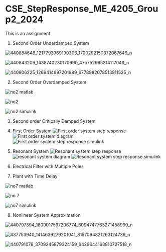 # CSE_StepResponse_ME_4205_Group2_2024
This is an assignment

1. Second Order Underdamped System

![440884648_1217793969190306_1700292150372067649_n](https://github.com/DeanLoisaga/CSE_StepResponse_ME_4205_Group2_2024/assets/159033676/83e69789-6b73-4cf6-bbc5-7794a6b79602)

![440843209_1438740230170990_475752965314117049_n](https://github.com/DeanLoisaga/CSE_StepResponse_ME_4205_Group2_2024/assets/159033676/5aabcb71-cdbe-4ce7-8aa7-b8782e91f546)

![440906225_1269414997201989_6778982078513911525_n](https://github.com/DeanLoisaga/CSE_StepResponse_ME_4205_Group2_2024/assets/159033676/11d6ad0f-3ec6-4b84-938b-13749497f676)


2. Second Order Overdamped System

![no2 matlab](https://github.com/DeanLoisaga/CSE_StepResponse_ME_4205_Group2_2024/assets/159403287/bd65f8ba-b601-4967-ac53-74a3adba60cf)

![no2](https://github.com/DeanLoisaga/CSE_StepResponse_ME_4205_Group2_2024/assets/159403287/91e16fb5-5d8f-4b2f-86e9-eeca66e05103)

![no2 simulink](https://github.com/DeanLoisaga/CSE_StepResponse_ME_4205_Group2_2024/assets/159403287/5fc8f870-1ccd-48d6-b155-d996f4d232bf)

3. Second order Critically Damped System

4. First Order System
![First order system step response](https://github.com/eunragusante/CSE_StepResponse_ME_4205_Group2_2024/assets/159035507/6c88723b-a5a1-40da-9abf-b2a4c07ac0c0)
![FIrst order system diagram](https://github.com/eunragusante/CSE_StepResponse_ME_4205_Group2_2024/assets/159035507/5b420701-685f-4c8f-a212-362632ba8431)
![First order system step response simulink](https://github.com/eunragusante/CSE_StepResponse_ME_4205_Group2_2024/assets/159035507/d1110ff5-98f4-4f90-a45f-965679783dee)

5. Resonant System
![Resonant system step response](https://github.com/eunragusante/CSE_StepResponse_ME_4205_Group2_2024/assets/159035507/b9e40d46-bdc1-4d3f-a16f-9034632923e2)
![resonant system diagram](https://github.com/eunragusante/CSE_StepResponse_ME_4205_Group2_2024/assets/159035507/6c6184e9-79c7-4816-a8b1-df1e2875cb09)
![Resonant system step response simulink](https://github.com/eunragusante/CSE_StepResponse_ME_4205_Group2_2024/assets/159035507/5d6c1408-6664-4682-b215-05e89bbc06fb)

6. Electrical Filter with Multiple Poles

7. Plant with Time Delay

![no7 matlab](https://github.com/DeanLoisaga/CSE_StepResponse_ME_4205_Group2_2024/assets/159403287/8823eeea-306b-4d96-931e-f2c005d7e79f)

![no 7](https://github.com/DeanLoisaga/CSE_StepResponse_ME_4205_Group2_2024/assets/159403287/125fd06a-30e1-470d-a39a-edca52cb8ada)

![no7 simulink](https://github.com/DeanLoisaga/CSE_StepResponse_ME_4205_Group2_2024/assets/159403287/c4346d3c-922f-467b-8d6a-dafabf9e3552)

8. Nonlinear System Approximation

![440797394_1600017597206774_6094747763271458999_n](https://github.com/DeanLoisaga/CSE_StepResponse_ME_4205_Group2_2024/assets/159033676/3f1f039e-4d71-4ae8-a3f4-74388fa6be8e)

![437753940_1414639279201041_8157094821263124739_n](https://github.com/DeanLoisaga/CSE_StepResponse_ME_4205_Group2_2024/assets/159033676/16e9fb52-9147-4085-be13-aac62c8425f9)

![440791078_3709245879324159_6429644163810727518_n](https://github.com/DeanLoisaga/CSE_StepResponse_ME_4205_Group2_2024/assets/159033676/0f3b9030-55a8-4289-9afb-98af9739a845)

